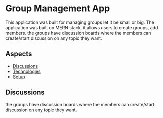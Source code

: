 # Group Management App
This application was built for managing groups let it be small or big. The application was built on MERN stack. it allows users to create groups, add members. the groups have discussion boards where the members can create/start discussion on any topic they want.

## Aspects

* [Discussions](#Discussions)
* [Technologies](#technologies)
* [Setup](#setup)

## Discussions
the groups have discussion boards where the members can create/start discussion on any topic they want.

